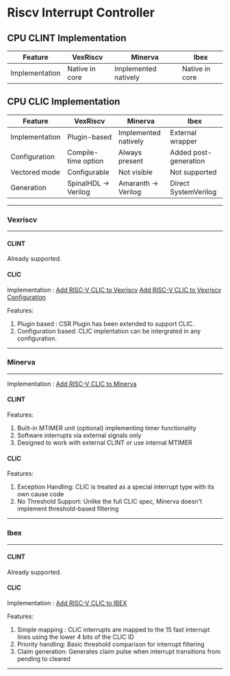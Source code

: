 # Riscv Interrupt Controller

## CPU CLINT Implementation


  | Feature        | VexRiscv            | Minerva            | Ibex                  |
  |----------------|---------------------|--------------------|-----------------------|
  | Implementation | Native in core      |Implemented natively| Native in core        |


## CPU CLIC Implementation


  | Feature        | VexRiscv            | Minerva            | Ibex                  |
  |----------------|---------------------|--------------------|-----------------------|
  | Implementation | Plugin-based        |Implemented natively| External wrapper      |
  | Configuration  | Compile-time option | Always present     | Added post-generation |
  | Vectored mode  | Configurable        | Not visible        | Not supported         |
  | Generation     | SpinalHDL → Verilog | Amaranth → Verilog | Direct SystemVerilog  |

---

### Vexriscv

---

#### CLINT 

Already supported.

#### CLIC

Implementation :
[Add RISC-V CLIC to Vexriscv](https://github.com/disdi/VexRiscv) 
[Add RISC-V CLIC to Vexriscv Configuration ](https://github.com/disdi/pythondata-cpu-vexriscv)

Features:

1. Plugin based : CSR Plugin has been extended to support CLIC.
2. Configuration based: CLIC implentation can be intergrated in any configuration.

---

### Minerva
---

Implementation : [Add RISC-V CLIC to Minerva](https://github.com/disdi/pythondata-cpu-minerva) 

#### CLINT

Features:

  1. Built-in MTIMER unit (optional) implementing timer functionality
  2. Software interrupts via external signals only
  3. Designed to work with external CLINT or use internal MTIMER


#### CLIC

Features:

  1. Exception Handling: CLIC is treated as a special interrupt type with its own cause code
  2. No Threshold Support: Unlike the full CLIC spec, Minerva doesn't implement threshold-based filtering


---

### Ibex
---

#### CLINT 

Already supported.

#### CLIC

Implementation : [Add RISC-V CLIC to IBEX](https://github.com/disdi/pythondata-cpu-ibex) 

Features:

  1. Simple mapping : CLIC interrupts are mapped to the 15 fast interrupt lines using the lower 4 bits of the CLIC ID
  2. Priority handling: Basic threshold comparison for interrupt filtering
  3. Claim generation: Generates claim pulse when interrupt transitions from pending to cleared

---